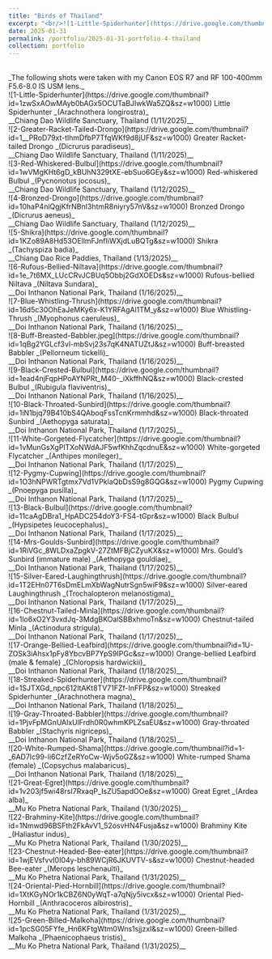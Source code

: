```yaml
---
title: "Birds of Thailand"
excerpt: "<br/>![1-Little-Spiderhunter](https://drive.google.com/thumbnail?id=1zwSxAOwMAyb0bAGx5OCUTaBJIwkWa5ZQ&sz=w1000)"
date: 2025-01-31
permalink: /portfolio/2025-01-31-portfolio-4-thailand
collection: portfolio
---
```


<br/>
_The following shots were taken with my Canon EOS R7 and RF 100-400mm F5.6-8.0 IS USM lens._

<br/>
![1-Little-Spiderhunter](https://drive.google.com/thumbnail?id=1zwSxAOwMAyb0bAGx5OCUTaBJIwkWa5ZQ&sz=w1000)
Little Spiderhunter _(Arachnothera longirostra)_ <br/> __Chiang Dao Wildlife Sanctuary, Thailand (1/11/2025)__

<br/>
![2-Greater-Racket-Tailed-Drongo](https://drive.google.com/thumbnail?id=1__PRoD79xt-tlhmDfbP7TfqWKf9d8jUF&sz=w1000)
Greater Racket-tailed Drongo _(Dicrurus paradiseus)_ <br/> __Chiang Dao Wildlife Sanctuary, Thailand (1/11/2025)__

<br/>
![3-Red-Whiskered-Bulbul](https://drive.google.com/thumbnail?id=1wVMgKHt6gD_kBUhN329tXE-ebSuo6GEy&sz=w1000)
Red-whiskered Bulbul _(Pycnonotus jocosus)_ <br/> __Chiang Dao Wildlife Sanctuary, Thailand (1/12/2025)__

<br/>
![4-Bronzed-Drongo](https://drive.google.com/thumbnail?id=10haP4nlQgjKfrNBnI3htmR8niyry57nV&sz=w1000)
Bronzed Drongo _(Dicrurus aeneus)_ <br/> __Chiang Dao Wildlife Sanctuary, Thailand (1/12/2025)__

<br/>
![5-Shikra](https://drive.google.com/thumbnail?id=1KZo89A8Hd53OEllmFJnfIiWXjdLuBQTg&sz=w1000)
Shikra _(Tachyspiza badia)_ <br/> __Chiang Dao Rice Paddies, Thailand (1/13/2025)__

<br/>
![6-Rufous-Bellied-Niltava](https://drive.google.com/thumbnail?id=1e_7t6MX_LUcCRvJCBUq5Obbj2GdXOEDs&sz=w1000)
Rufous-bellied Niltava _(Niltava Sundara)_ <br/> __Doi Inthanon National Park, Thailand (1/16/2025)__

<br/>
![7-Blue-Whistling-Thrush](https://drive.google.com/thumbnail?id=16d5c30OhEaJeMKy6x-K1YRFAgAl1TM_y&sz=w1000)
Blue Whistling-Thrush _(Myophonus caeruleus)_ <br/> __Doi Inthanon National Park, Thailand (1/16/2025)__

<br/>
![8-Buff-Breasted-Babbler.jpeg](https://drive.google.com/thumbnail?id=1qBg2YGLcf3vl-mbSvj23s7qK4NATUZtJ&sz=w1000)
Buff-breasted Babbler _(Pellorneum tickelli)_ <br/> __Doi Inthanon National Park, Thailand (1/16/2025)__

<br/>
![9-Black-Crested-Bulbul](https://drive.google.com/thumbnail?id=1ead4njFqpHPoAYNPRt_M40-_iXkffhNQ&sz=w1000)
Black-crested Bulbul _(Rubigula flaviventris)_ <br/> __Doi Inthanon National Park, Thailand (1/16/2025)__

<br/>
![10-Black-Throated-Sunbird](https://drive.google.com/thumbnail?id=1iN1bjq79B410bS4QAboqFssTcnKrmmhd&sz=w1000)
Black-throated Sunbird _(Aethopyga saturata)_ <br/> __Doi Inthanon National Park, Thailand (1/17/2025)__

<br/>
![11-White-Gorgeted-Flycatcher](https://drive.google.com/thumbnail?id=1vMunGsXgPlTXoNWdAJF5wfKhhZqcdnuE&sz=w1000)
White-gorgeted Flycatcher _(Anthipes monileger)_ <br/> __Doi Inthanon National Park, Thailand (1/17/2025)__

<br/>
![12-Pygmy-Cupwing](https://drive.google.com/thumbnail?id=1O3hNPWRTgtmx7Vd1VPklaQbDsS9g8GQG&sz=w1000)
Pygmy Cupwing _(Pnoepyga pusilla)_ <br/> __Doi Inthanon National Park, Thailand (1/17/2025)__

<br/>
![13-Black-Bulbul](https://drive.google.com/thumbnail?id=11caAgDBra1_HpADC254doY3-FS4-tGpr&sz=w1000)
Black Bulbul _(Hypsipetes leucocephalus)_ <br/> __Doi Inthanon National Park, Thailand (1/17/2025)__

<br/>
![14-Mrs-Goulds-Sunbird](https://drive.google.com/thumbnail?id=1RiVGc_8WLDxaZpgkV-27ZtMFBjCZyuKX&sz=w1000)
Mrs. Gould’s Sunbird (immature male) _(Aethopyga gouldiae)_ <br/> __Doi Inthanon National Park, Thailand (1/17/2025)__

<br/>
![15-Silver-Eared-Laughingthrush](https://drive.google.com/thumbnail?id=1T2EHn07T6sDmELmXbWagNutrSgn5wiF9&sz=w1000)
Silver-eared Laughingthrush _(Trochalopteron melanostigma)_ <br/> __Doi Inthanon National Park, Thailand (1/17/2025)__

<br/>
![16-Chestnut-Tailed-Minla](https://drive.google.com/thumbnail?id=1lo6xO2Y3vxdJq-3MdgBKOalSBBxhmoTn&sz=w1000)
Chestnut-tailed Minla _(Actinodura strigula)_ <br/> __Doi Inthanon National Park, Thailand (1/17/2025)__

<br/>
![17-Orange-Bellied-Leafbird](https://drive.google.com/thumbnail?id=1U-ZOSk3iAhsx1pFy8YbcvBP7YpS9IPGc&sz=w1000)
Orange-bellied Leafbird (male & female) _(Chloropsis hardwickii)_ <br/> __Doi Inthanon National Park, Thailand (1/18/2025)__

<br/>
![18-Streaked-Spiderhunter](https://drive.google.com/thumbnail?id=1SJTXGd_npc612ltAKt8TV71FZf-InFFP&sz=w1000)
Streaked Spiderhunter _(Arachnothera magna)_ <br/> __Doi Inthanon National Park, Thailand (1/18/2025)__

<br/>
![19-Gray-Throated-Babbler](https://drive.google.com/thumbnail?id=1PjvFpMGnUAlxUlFrdh0R0whmKPLZsaEU&sz=w1000)
Gray-throated Babbler _(Stachyris nigriceps)_ <br/> __Doi Inthanon National Park, Thailand (1/18/2025)__

<br/>
![20-White-Rumped-Shama](https://drive.google.com/thumbnail?id=1-_6AD7lc99-li6CzfZeRYoCw-Wjv5oGZ&sz=w1000)
White-rumped Shama (female) _(Copsychus malabaricus)_ <br/> __Doi Inthanon National Park, Thailand (1/18/2025)__

<br/>
![21-Great-Egret](https://drive.google.com/thumbnail?id=1v203jf5wi48rsI7RxaqP_IsZU5apdOOe&sz=w1000)
Great Egret _(Ardea alba)_ <br/> __Mu Ko Phetra National Park, Thailand (1/30/2025)__

<br/>
![22-Brahminy-Kite](https://drive.google.com/thumbnail?id=1Nmwd96BSFth2FkAvV1_52osvHN4Fusja&sz=w1000)
Brahminy Kite _(Haliastur indus)_ <br/> __Mu Ko Phetra National Park, Thailand (1/30/2025)__

<br/>
![23-Chestnut-Headed-Bee-eater](https://drive.google.com/thumbnail?id=1wjEVsfvvI0I04y-bh89WCjR6JKUVTV-s&sz=w1000)
Chestnut-headed Bee-eater _(Merops leschenaulti)_ <br/> __Mu Ko Phetra National Park, Thailand (1/31/2025)__

<br/>
![24-Oriental-Pied-Hornbill](https://drive.google.com/thumbnail?id=1XtKGyNOr1kCBZ6N0yWqT-a7qNjy5ivcx&sz=w1000)
Oriental Pied-Hornbill _(Anthracoceros albirostris)_ <br/> __Mu Ko Phetra National Park, Thailand (1/31/2025)__

<br/>
![25-Green-Billed-Malkoha](https://drive.google.com/thumbnail?id=1pcSG05FYfe_Hn6KFtgWtm0Wns1sjjzxI&sz=w1000)
Green-billed Malkoha _(Phaenicophaeus tristis)_ <br/> __Mu Ko Phetra National Park, Thailand (1/31/2025)__

